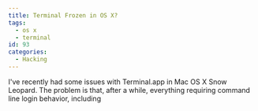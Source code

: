```yaml
---
title: Terminal Frozen in OS X?
tags:
  - os x
  - terminal
id: 93
categories:
  - Hacking
---
```


I've recently had some issues with Terminal.app in Mac OS X Snow Leopard. The problem is that, after a while, everything requiring command line login behavior, including